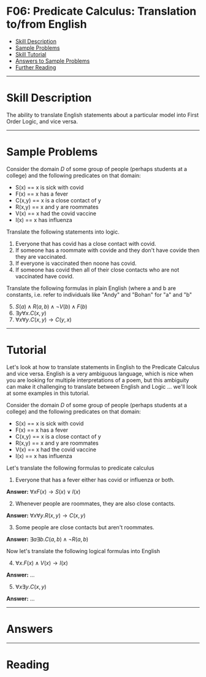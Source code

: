 # F06: Predicate Calculus: Translation to/from English


* [Skill Description](#skill-description)
* [Sample Problems](#Sample-Problems)
* [Skill Tutorial](#Tutorial)
* [Answers to Sample Problems](#Answers)
* [Further Reading](#Reading)

---

# Skill Description

The ability to translate English statements about a particular model into First Order Logic, and vice versa.


---

# Sample Problems

Consider the domain $D$ of some group of people (perhaps students at a college)
and the following predicates on that domain:
* S(x) == x is sick with covid
* F(x) == x has a fever
* C(x,y) == x is a close contact of y
* R(x,y) == x and y are roommates
* V(x) == x had the covid vaccine
* I(x) == x has influenza

Translate the following statements into logic.
1. Everyone that has covid has a close contact with covid.
2. If someone has a roommate with covide and they don't have covide then they are vaccinated.
3. If everyone is vaccinated then noone has covid.
4. If someone has covid then all of their close contacts who are not vaccinated have covid.

Translate the following formulas in plain English (where a and b are constants, i.e. refer to
individuals like "Andy" and "Bohan" for "a" and "b"


5. $S(a) \wedge R(a,b) \wedge \neg V(b) \wedge F(b)$
6. $\exists y \forall x . C(x,y)$
7. $\forall x \forall y . C(x,y) \rightarrow C(y,x)$

---

# Tutorial

Let's look at how to translate statements in English to the Predicate Calculus
and vice versa.  English is a very ambiguous language, which is nice when you are looking
for multiple interpretations of a poem, but this ambiguity can make it challenging to translate
between English and Logic ... we'll look at some examples in this tutorial.

Consider the domain $D$ of some group of people (perhaps students at a college)
and the following predicates on that domain:
* S(x) == x is sick with covid
* F(x) == x has a fever
* C(x,y) == x is a close contact of y
* R(x,y) == x and y are roommates
* V(x) == x had the covid vaccine
* I(x) == x has influenza

Let's translate the following formulas to predicate calculus

1. Everyone that has a fever either has covid or influenza or both.
   
**Answer:**   $\forall x F(x) \rightarrow S(x) \vee I(x)$
   
2. Whenever people are roommates,  they are also close contacts.

**Answer:**   $\forall x \forall y . R(x,y) \rightarrow C(x,y)$
   
3. Some people are close contacts but aren't roommates.

**Answer:**    $\exists a \exists b . C(a,b) \wedge \neg R(a,b)$

Now let's translate the following logical formulas into English

4. $\forall x . F(x) \wedge V(x) \rightarrow I(x)$

**Answer:** ...

5. $\forall x \exists y . C(x,y)$

**Answer:** ...

   
---

# Answers

---

# Reading

